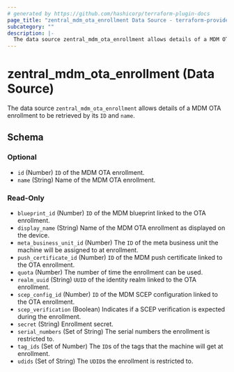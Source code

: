 ```yaml
---
# generated by https://github.com/hashicorp/terraform-plugin-docs
page_title: "zentral_mdm_ota_enrollment Data Source - terraform-provider-zentral"
subcategory: ""
description: |-
  The data source zentral_mdm_ota_enrollment allows details of a MDM OTA enrollment to be retrieved by its ID and name.
---
```


# zentral_mdm_ota_enrollment (Data Source)

The data source `zentral_mdm_ota_enrollment` allows details of a MDM OTA enrollment to be retrieved by its `ID` and `name`.



<!-- schema generated by tfplugindocs -->
## Schema

### Optional

- `id` (Number) `ID` of the MDM OTA enrollment.
- `name` (String) Name of the MDM OTA enrollment.

### Read-Only

- `blueprint_id` (Number) `ID` of the MDM blueprint linked to the OTA enrollment.
- `display_name` (String) Name of the MDM OTA enrollment as displayed on the device.
- `meta_business_unit_id` (Number) The `ID` of the meta business unit the machine will be assigned to at enrollment.
- `push_certificate_id` (Number) `ID` of the MDM push certificate linked to the OTA enrollment.
- `quota` (Number) The number of time the enrollment can be used.
- `realm_uuid` (String) `UUID` of the identity realm linked to the OTA enrollment.
- `scep_config_id` (Number) `ID` of the MDM SCEP configuration linked to the OTA enrollment.
- `scep_verification` (Boolean) Indicates if a SCEP verification is expected during the enrollment.
- `secret` (String) Enrollment secret.
- `serial_numbers` (Set of String) The serial numbers the enrollment is restricted to.
- `tag_ids` (Set of Number) The `ID`s of the tags that the machine will get at enrollment.
- `udids` (Set of String) The `UDID`s the enrollment is restricted to.

